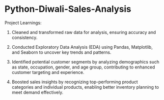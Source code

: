# Python-Diwali-Sales-Analysis

Project Learnings:

1. Cleaned and transformed raw data for analysis, ensuring accuracy and consistency.

2. Conducted Exploratory Data Analysis (EDA) using Pandas, Matplotlib, and Seaborn to uncover key trends and patterns.

3. Identified potential customer segments by analyzing demographics such as state, occupation, gender, and age group, contributing to enhanced customer targeting and experience.

4. Boosted sales insights by recognizing top-performing product categories and individual products, enabling better inventory planning to meet demand effectively.
